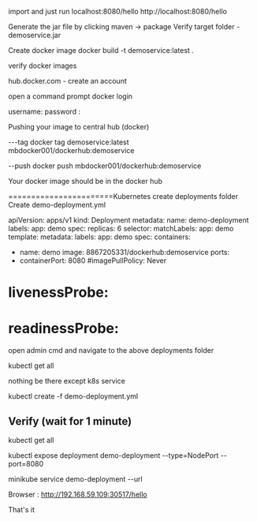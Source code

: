 import and just run
localhost:8080/hello
http://localhost:8080/hello

Generate the jar file by clicking maven -> package
Verify target folder - demoservice.jar 

Create docker image
docker build -t demoservice:latest .

verify 
docker images

hub.docker.com  - create an account

open a command prompt
docker login

username:
password : 

Pushing your image to central hub (docker)

---tag
docker tag demoservice:latest mbdocker001/dockerhub:demoservice


--push
docker push mbdocker001/dockerhub:demoservice

Your docker image should be in the docker hub

=======================Kubernetes
create deployments folder
Create demo-deployment.yml

apiVersion: apps/v1
kind: Deployment
metadata:
name: demo-deployment
labels:
app: demo
spec:
replicas: 6
selector:
matchLabels:
app: demo
template:
metadata:
labels:
app: demo
spec:
containers:
- name: demo
image: 8867205331/dockerhub:demoservice
ports:
- containerPort: 8080
#imagePullPolicy: Never
# livenessProbe:
# readinessProbe:

open admin cmd and navigate to the above deployments folder

kubectl get all

nothing be there except k8s service

kubectl create -f demo-deployment.yml 

Verify (wait for 1 minute)
----
kubectl get all

kubectl expose deployment demo-deployment --type=NodePort --port=8080

minikube service demo-deployment --url

Browser : 
http://192.168.59.109:30517/hello


That's it 